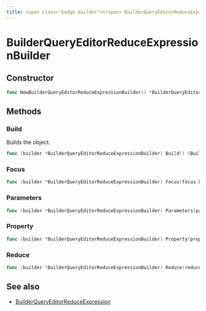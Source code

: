 ```yaml
---
title: <span class="badge builder"></span> BuilderQueryEditorReduceExpressionBuilder
---
```

# <span class="badge builder"></span> BuilderQueryEditorReduceExpressionBuilder

## Constructor

```go
func NewBuilderQueryEditorReduceExpressionBuilder() *BuilderQueryEditorReduceExpressionBuilder
```
## Methods

### <span class="badge object-method"></span> Build

Builds the object.

```go
func (builder *BuilderQueryEditorReduceExpressionBuilder) Build() (BuilderQueryEditorReduceExpression, error)
```

### <span class="badge object-method"></span> Focus

```go
func (builder *BuilderQueryEditorReduceExpressionBuilder) Focus(focus bool) *BuilderQueryEditorReduceExpressionBuilder
```

### <span class="badge object-method"></span> Parameters

```go
func (builder *BuilderQueryEditorReduceExpressionBuilder) Parameters(parameters []cog.Builder[azuremonitor.BuilderQueryEditorFunctionParameterExpression]) *BuilderQueryEditorReduceExpressionBuilder
```

### <span class="badge object-method"></span> Property

```go
func (builder *BuilderQueryEditorReduceExpressionBuilder) Property(property cog.Builder[azuremonitor.BuilderQueryEditorProperty]) *BuilderQueryEditorReduceExpressionBuilder
```

### <span class="badge object-method"></span> Reduce

```go
func (builder *BuilderQueryEditorReduceExpressionBuilder) Reduce(reduce cog.Builder[azuremonitor.BuilderQueryEditorProperty]) *BuilderQueryEditorReduceExpressionBuilder
```

## See also

 * <span class="badge object-type-struct"></span> [BuilderQueryEditorReduceExpression](./object-BuilderQueryEditorReduceExpression.md)
